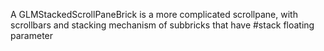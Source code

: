 A GLMStackedScrollPaneBrick is a more complicated scrollpane, with scrollbars and stacking mechanism of subbricks that have #stack floating parameter